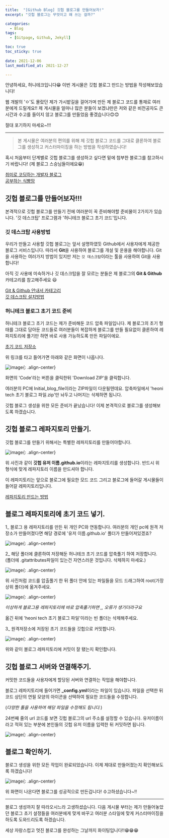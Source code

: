 ```yaml
---
title:  "[Github Blog] 깃헙 블로그를 만들어보자!" 
excerpt: "깃헙 블로그는 무엇이고 왜 쓰는 걸까?"

categories:
  - Blog
tags:
  - [Gitpage, Github, Jekyll]

toc: true
toc_sticky: true
 
date: 2021-12-06
last_modified_at: 2021-12-27

---
```


안녕하세요, 허니테크입니다😁 이번 게시물은 깃헙 블로그 만드는 방법을 작성해보았습니다! 

웹 개발의 'ㅇ'도 몰랐던 제가 가시밭길을 걸어가며 만든 제 블로그 코드를 통채로 여러분에게 드릴게요!! 제 게시물을 얼마나 많은 분들이 보겠냐만은 저와 같은 비전공자도 큰 시간과 수고를 들이지 않고 블로그를 만들었음 좋겠습니다😊😊

절대 포기하지 마세요~!!! 

-----

> 본 게시물은 여러분의 편의를 위해 제 깃헙 블로그 코드를 그대로 클론하여 블로그를 생성하고 커스터마이징을 하는 방법을 작성하였습니다! 

혹시 처음부터 단계별로 깃헙 블로그를 생성하고 싶다면 밑에 첨부한 블로그를 참고하시기 바랍니다! (제 블로그 스승님들이에요😁)

[취미로 코딩하는 개발자 블로그](https://devinlife.com/howto/)  
[공부하는 식빵맘](https://ansohxxn.github.io/categories/blog)

## 깃헙 블로그를 만들어보자!!!

본격적으로 깃헙 블로그를 만들기 전에 여러분이 꼭 준비해야할 준비물이 2가지가 있습니다. '깃 데스크탑' 프로그램과 '허니테크 블로그 초기 코드'입니다. 

### 깃 데스크탑 사용방법

우리가 만들고 사용할 깃헙 블로그는 앞서 설명하였듯 Github에서 사용자에게 제공한 블로그 서비스입니다. 따라서 **Git**을 사용하여 블로그를 개설 및 운용을 해야합니다. Git을 사용하는 여러가지 방법이 있지만 저는 `깃 데스크탑`이라는 툴을 사용하여 Git을 사용합니다! 

아직 깃 사용에 미숙하거나 깃 데스크탑을 잘 모르는 분들은 제 블로그의 **Git & Github** 카테고리를 참고해주세요 😃

[Git & Github 안내서 카테고리](https://heoni00.github.io/categories/git)  
[깃 데스크탑 설치방법](https://heoni00.github.io/git/git-&-github_01/#2-git-desktop-%EC%84%A4%EC%B9%98)  

### 허니테크 블로그 초기 코드 준비

허니테크 블로그 초기 코드는 제가 준비해둔 코드 압축 파일입니다. 제 블로그의 초기 형태를 그대로 담아둔 코드들로 여러분들이 복잡하게 블로그를 만들 필요없이 클론하여 레파지토리에 풀기만 하면 바로 사용 가능하도록 만든 파일이에요. 

[초기 코드 저장소](https://github.com/heoni00/Initial_blog_file)

위 링크를 타고 들어가면 아래와 같은 화면이 나옵니다. 

![image](https://user-images.githubusercontent.com/67791317/147407428-b3152796-d87b-4148-9589-262c4794071f.png){: .align-center}

화면의 'Code'라는 버튼을 클릭한뒤 'Download ZIP'을 클릭합니다. 

여러분의 PC에 Initial_blog_file이라는 ZIP파일이 다운될텐데요. 압축파일에서 'heoni tech 초기 블로그 파일.zip'만 놔두고 나머지는 삭제하면 됩니다. 

깃헙 블로그 생성을 위한 모든 준비가 끝났습니다! 이제 본격적으로 블로그를 생성해보도록 하겠습니다. 

## 깃헙 블로그 레파지토리 만들기. 

깃헙 블로그를 만들기 위해서는 특별한 레파지토리를 만들어야합니다. 

![image](https://user-images.githubusercontent.com/67791317/147407823-940fb22a-17c3-49a2-8d4c-3b7c58f46b95.png){: .align-center}

위 사진과 같이 **깃헙 유저 이름.github.io**이라는 레파지토리를 생성합니다. 반드시 위 형식에 맞게 레파지토리 이름을 만드셔야 합니다. 

이 레파지토리는 앞으로 블로그에 필요한 모드 코드 그리고 블로그에 들어갈 게시물들이 들어갈 레파지토리입니다. 

[레파지토리 만드는 방법](https://heoni00.github.io/git/git-&-github_02/#%EB%A0%88%ED%8C%8C%EC%A7%80%ED%86%A0%EB%A6%ACrepositories-%EB%A7%8C%EB%93%A4%EA%B8%B0-%EB%B0%8F-pc-%EC%97%B0%EB%8F%99)

## 블로그 레파지토리에 초기 코드 넣기. 

1_ 블로그 용 레파지토리를 만든 뒤 개인 PC와 연동합니다. 여러분의 개인 pc에 원격 저장소가 만들어졌다면 해당 경로에 '유저 이름.github.io' 폴더가 만들어져있겠죠?

![image](https://user-images.githubusercontent.com/96686229/147408249-4a53fa42-8d0c-4744-98cb-8dc1beeeb2a6.png){: .align-center}

2_ 해당 폴더에 클론하여 저장해둔 허니테크 초기 코드를 압축풀기 하여 저장합니다. (폴더에 .gitattributes파일이 있는건 자연스러운 것입니다. 삭제하지 마세요.)

![image](https://user-images.githubusercontent.com/96686229/147408632-ec1bcefd-a823-42cc-b4ea-8bf3ed082ef7.png){: .align-center}

위 사진처럼 코드를 압출풀기 한 뒤 폴더 안에 있는 파일들을 모드 드래그하여 root(가장 상위 폴더)에 옮겨주세요. 

![image](https://user-images.githubusercontent.com/96686229/147408667-ca968138-6bb6-49a7-8da7-7f13870a3b1a.png){: .align-center}

*이상하게 블로그용 레파지토리에 바로 압축풀기하면 ,, 오류가 생기더라구요*

옮긴 뒤에 'heoni tech 초기 블로그 파일'이라는 빈 폴더는 삭제해주세요. 

3_ 원격저장소에 저장된 초기 코드들을 깃헙으로 커밋합니다. 

![image](https://user-images.githubusercontent.com/96686229/147408750-583fa75f-9b9d-4fcb-8800-c1a06f80f2a1.png){: .align-center}

위와 같이 블로그 레파지토리에 커밋이 잘 됐는지 확인합니다. 

## 깃헙 블로그 서버와 연결해주기.

커밋한 코드들을 사용자에게 할당된 서버와 연결하는 작업을 해야합니다. 

블로그 레파지토리에 들어가면 **_config.yml**이라는 파일이 있습니다. 파일을 선택한 뒤 코드 상단의 연필 모양의 아이콘을 선택하여 필요한 코드들을 수정합니다. 

(*다양한 툴을 사용하여 해당 파일을 수정해도 됩니다.*)

24번째 줄의 url 코드를 보면 깃헙 블로그의 url 주소를 설정할 수 있습니다. 유저이름이라고 적혀 있는 부분에 본인들의 깃헙 유저 이름을 입력한 뒤 커밋하면 됩니다. 

![image](https://user-images.githubusercontent.com/96686229/147415034-57894d75-cbd6-4692-87c9-bb7b73b55be9.png){: .align-center}

## 블로그 확인하기. 

블로그 생성을 위한 모든 작업이 완료되었습니다. 이제 제대로 만들어졌는지 확인해보도록 하겠습니다!

![image](https://user-images.githubusercontent.com/96686229/147415110-c2123489-64c5-4114-8f01-a2682ec76f10.png){: .align-center}

위 화면이 나온다면 블로그를 성공적으로 만든겁니다! 수고하셨습니다~!! 

-----

블로그 생성까지 잘 따라오시느라 고생하셨습니다. 다음 게시물 부터는 제가 만들어놓았던 블로그 초기 설정들을 여러분에게 맞게 바꾸고 여러분 스타일에 맞게 커스터마이징을 하도록 도와드리도록 하겠습니다. 

세상 자랑스럽고 멋진 블로그를 완성하는 그날까지 화이팅입니다!!😁😁😁